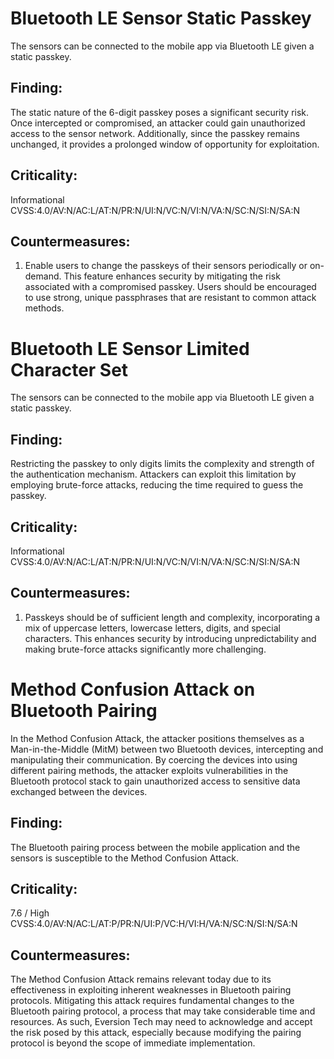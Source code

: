 


# Bluetooth LE Sensor Static Passkey

The sensors can be connected to the mobile app via Bluetooth LE given a static passkey.

## Finding:

The static nature of the 6-digit passkey poses a significant security risk. Once intercepted or compromised, an attacker could gain unauthorized access to the sensor network. Additionally, since the passkey remains unchanged, it provides a prolonged window of opportunity for exploitation.

## Criticality:

Informational
CVSS:4.0/AV:N/AC:L/AT:N/PR:N/UI:N/VC:N/VI:N/VA:N/SC:N/SI:N/SA:N

## Countermeasures:

1. Enable users to change the passkeys of their sensors periodically or on-demand. This feature enhances security by mitigating the risk associated with a compromised passkey. Users should be encouraged to use strong, unique passphrases that are resistant to common attack methods.



# Bluetooth LE Sensor Limited Character Set

The sensors can be connected to the mobile app via Bluetooth LE given a static passkey.

## Finding:

Restricting the passkey to only digits limits the complexity and strength of the authentication mechanism. Attackers can exploit this limitation by employing brute-force attacks, reducing the time required to guess the passkey.

## Criticality:

Informational
CVSS:4.0/AV:N/AC:L/AT:N/PR:N/UI:N/VC:N/VI:N/VA:N/SC:N/SI:N/SA:N

## Countermeasures:

1. Passkeys should be of sufficient length and complexity, incorporating a mix of uppercase letters, lowercase letters, digits, and special characters. This enhances security by introducing unpredictability and making brute-force attacks significantly more challenging.

 
 
# Method Confusion Attack on Bluetooth Pairing

In the Method Confusion Attack, the attacker positions themselves as a Man-in-the-Middle (MitM) between two Bluetooth devices, intercepting and manipulating their communication. By coercing the devices into using different pairing methods, the attacker exploits vulnerabilities in the Bluetooth protocol stack to gain unauthorized access to sensitive data exchanged between the devices.

## Finding:

The Bluetooth pairing process between the mobile application and the sensors is susceptible to the Method Confusion Attack.

## Criticality:

7.6 / High
CVSS:4.0/AV:N/AC:L/AT:P/PR:N/UI:P/VC:H/VI:H/VA:N/SC:N/SI:N/SA:N

## Countermeasures:

The Method Confusion Attack remains relevant today due to its effectiveness in exploiting inherent weaknesses in Bluetooth pairing protocols. Mitigating this attack requires fundamental changes to the Bluetooth pairing protocol, a process that may take considerable time and resources. As such, Eversion Tech may need to acknowledge and accept the risk posed by this attack, especially because modifying the pairing protocol is beyond the scope of immediate implementation.
